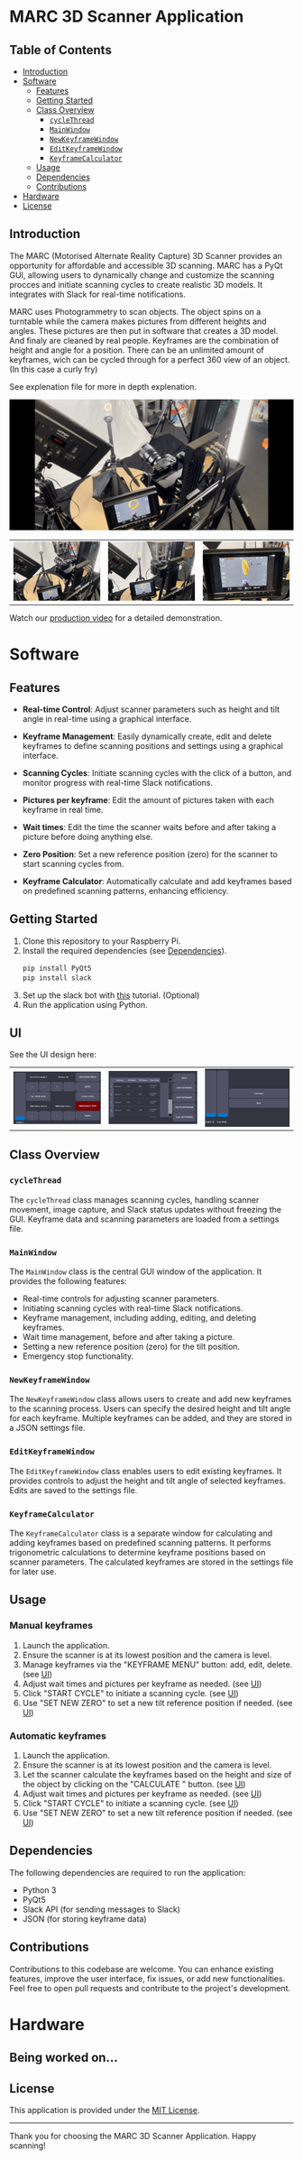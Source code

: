 # MARC 3D Scanner Application

## Table of Contents
- [Introduction](#introduction)
- [Software](#software)
  - [Features](#features)
  - [Getting Started](#getting-started)
  - [Class Overview](#class-overview)
    - [`cycleThread`](#cyclethread)
    - [`MainWindow`](#mainwindow)
    - [`NewKeyframeWindow`](#newkeyframewindow)
    - [`EditKeyframeWindow`](#editkeyframewindow)
    - [`KeyframeCalculator`](#keyframecalculator)
  - [Usage](#usage)
  - [Dependencies](#dependencies)
  - [Contributions](#contributions)
- [Hardware](#hardware)
- [License](#license)

## Introduction

The MARC (Motorised Alternate Reality Capture) 3D Scanner provides an opportunity for affordable and accessible 3D scanning. MARC has a PyQt GUI, allowing users to dynamically change and customize the scanning procces and initiate scanning cycles to create realistic 3D models. It integrates with Slack for real-time notifications.

MARC uses Photogrammetry to scan objects. The object spins on a turntable while the camera makes pictures from different heights and angles. These pictures are then put in software that creates a 3D model. And finaly are cleaned by real people.
Keyframes are the combination of height and angle for a position. There can be an unlimited amount of keyframes, wich can be cycled through for a perfect 360 view of an object. (In this case a curly fry)

See explenation file for more in depth explenation.

![MARC picture](./readmePics/marcPic1.jpeg)

<table>
  <tr>
    <td>
      <img src="./readmePics/marcPic2.jpeg" alt="marcPic2">
    </td>
    <td>
      <img src="./readmePics/marcPic3.jpeg" alt="marcPic3">
    </td>
    <td>
      <img src="./readmePics/marcPic4.jpeg" alt="marcPic4">
    </td>
  </tr>
</table>

Watch our [production video](https://we.tl/t-bFW5XTTR4l) for a detailed demonstration.

# Software

  ## Features
  
  - **Real-time Control**: Adjust scanner parameters such as height and tilt angle in real-time using a graphical interface.
  
  - **Keyframe Management**: Easily dynamically create, edit and delete keyframes to define scanning positions and settings using a graphical interface.
  
  - **Scanning Cycles**: Initiate scanning cycles with the click of a button, and monitor progress with real-time Slack notifications.
  
  - **Pictures per keyframe**: Edit the amount of pictures taken with each keyframe in real time.
  
  - **Wait times**: Edit the time the scanner waits before and after taking a picture before doing anything else.
  
  - **Zero Position**: Set a new reference position (zero) for the scanner to start scanning cycles from. 
  
  - **Keyframe Calculator**: Automatically calculate and add keyframes based on predefined scanning patterns, enhancing efficiency.
  
  ## Getting Started
  
  1. Clone this repository to your Raspberry Pi.
  2. Install the required dependencies (see [Dependencies](#dependencies)).
     ```python
     pip install PyQt5
     pip install slack
     ```
  4. Set up the slack bot with [this](https://medium.com/applied-data-science/how-to-build-you-own-slack-bot-714283fd16e5) tutorial. (Optional)
  5. Run the application using Python.
     
  ## UI
  
  See the UI design here:
  
  <table>
    <tr>
      <td>
        <img src="./readmePics/homescreen.png" alt="homescreen">
      </td>
      <td>
        <img src="./readmePics/keyframescreen.png" alt="keyframescreen">
      </td>
      <td>
        <img src="./readmePics/calcKeyframeScreen.png" alt="calcKeyframes">
      </td>
    </tr>
  </table>
  
  
  ## Class Overview
  
  ### `cycleThread`
  
  The `cycleThread` class manages scanning cycles, handling scanner movement, image capture, and Slack status updates without freezing the GUI. Keyframe data and scanning parameters are loaded from a settings file.
  
  ### `MainWindow`
  
  The `MainWindow` class is the central GUI window of the application. It provides the following features:
  
  - Real-time controls for adjusting scanner parameters.
  - Initiating scanning cycles with real-time Slack notifications.
  - Keyframe management, including adding, editing, and deleting keyframes.
  - Wait time management, before and after taking a picture.
  - Setting a new reference position (zero) for the tilt position.
  - Emergency stop functionality.
  
  ### `NewKeyframeWindow`
  
  The `NewKeyframeWindow` class allows users to create and add new keyframes to the scanning process. Users can specify the desired height and tilt angle for each keyframe. Multiple keyframes can be added, and they are stored in a JSON settings file.
  
  ### `EditKeyframeWindow`
  
  The `EditKeyframeWindow` class enables users to edit existing keyframes. It provides controls to adjust the height and tilt angle of selected keyframes. Edits are saved to the settings file.
  
  ### `KeyframeCalculator`
  
  The `KeyframeCalculator` class is a separate window for calculating and adding keyframes based on predefined scanning patterns. It performs trigonometric calculations to determine keyframe positions based on scanner parameters. The calculated keyframes are stored in the settings file for later use.
  
  ## Usage
  
  ### Manual keyframes
  
  1. Launch the application.
  2. Ensure the scanner is at its lowest position and the camera is level.
  3. Manage keyframes via the "KEYFRAME MENU" button: add, edit, delete. (see [UI](#UI))
  4. Adjust wait times and pictures per keyframe as needed. (see [UI](#UI))
  5. Click "START CYCLE" to initiate a scanning cycle. (see [UI](#UI)) 
  6. Use "SET NEW ZERO" to set a new tilt reference position if needed. (see [UI](#UI))
  
  ### Automatic keyframes
  
  1. Launch the application.
  2. Ensure the scanner is at its lowest position and the camera is level.
  3. Let the scanner calculate the keyframes based on the height and size of the object by clicking on the "CALCULATE " button. (see [UI](#UI))
  4. Adjust wait times and pictures per keyframe as needed. (see [UI](#UI))
  5. Click "START CYCLE" to initiate a scanning cycle. (see [UI](#UI)) 
  6. Use "SET NEW ZERO" to set a new tilt reference position if needed. (see [UI](#UI))
  
  ## Dependencies
  
  The following dependencies are required to run the application:
  
  - Python 3
  - PyQt5
  - Slack API (for sending messages to Slack)
  - JSON (for storing keyframe data)
  
  ## Contributions
  
  Contributions to this codebase are welcome. You can enhance existing features, improve the user interface, fix issues, or add new functionalities. Feel free to open pull requests and contribute to the project's development.

# Hardware

## Being worked on...

## License

This application is provided under the [MIT License](LICENSE).

---

Thank you for choosing the MARC 3D Scanner Application. Happy scanning!

